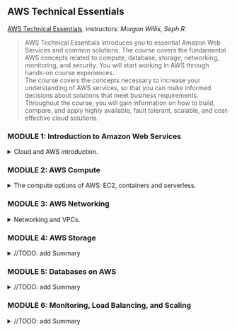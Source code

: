 <!--
ignore these words in spell check for this file
// cSpell:ignore Seph
 -->

## AWS Technical Essentials

[AWS Technical Essentials](https://explore.skillbuilder.aws/learn/course/1851/aws-technical-essentials). instructors: _Morgan Willis_, _Seph R._

> AWS Technical Essentials introduces you to essential Amazon Web Services and common solutions. The course covers the fundamental AWS concepts related to compute, database, storage, networking, monitoring, and security. You will start working in AWS through hands-on course experiences.\
> The course covers the concepts necessary to increase your understanding of AWS services, so that you can make informed decisions about solutions that meet business requirements. Throughout the course, you will gain information on how to build, compare, and apply highly available, fault tolerant, scalable, and cost-effective cloud solutions.

### MODULE 1: Introduction to Amazon Web Services

<details>
<summary>
Cloud and AWS introduction.
</summary>

#### What Is AWS?

<details>
<summary>
Basic Cloud Deployment models and advantages.
</summary>

types of deployment models:

- On-premises - having physical hardware dedicated which belongs to the company, either in the company physical location or in a data center nearby. this requires paying to obtain that hardware and managing it.
- Cloud - getting the IT resources via the internet from a cloud provider (such as AWS), this means there is no need for the company to maintain its' own data centers and purchase hardware.
- Hybrid - a combination of both, connecting hardware that resides on-premises with resources on the cloud, can be part of a transition period or be caused by regulatory needs.

Running workloads On-Premises requires owning the hardware, configuring it and deploying the software, which can be time consuming and expensive. cloud resources can be provisioned on demand with pay-per-use pricing so there are less barriers to experiment, and the process can be completed more quickly. Using cloud compute resources also allows to focus on the unique parts of the project. the compute resources, the databases, backups and networking portions usually remain the same across projects and across businesses, so it makes sense to get them from an external source rather than spend special effort on setting them up.

Cloud computing offers six advantages:

- Pay-As-You-Go Model - getting resources from the cloud provider is priced based on usage, there is no need to buy expensive hardware that might not be fully utilized.
- Benefit from Massive Economics of Scale - Cloud Vendors are responsible to getting the hardware, and because they buying units in massive scales, they can get better prices than an individual company can. this allows them to offer lower prices in the "pay as you go" models.
- Stop Guessing Capacity - rather than overbuying hardware for an on-premises data center in order to be ready for demand spikes, cloud resources can be acquired immediately when extra capacity is needed, and can be released when the demand goes down.
- Increase Speed and Agility - Since resources are accessed over the internet, there is little waiting time between provisioning the resources and using them. there is no need to wait for shipping and installation like an on-premises data center.
- Realize Cost Savings - since the cloud vendor is responsible to hosting and maintaining the hardware, there are less costs of racking, powering, cooling (and other physical operations), and the company can focus on the core product.
- Go Global in Minutes - Cloud Vendors have data centers across the world, so if there is a need to deploy in a different region, it is easy to deploy the same stack at a different data center and get lower networking latency.

</details>

#### AWS Global Infrastructure

<details>
<summary>
AWS has dataCenters across the world, and they can be accessed from everywhere.
</summary>

(video)

redundancy for disaster recovery across Availability Zones and across Regions

choosing the aws region:

- compliance - the most important factor, are there regulatory controls dictating which region can be used?
- latency - the closer the region to the users, the better. closer proximity means higher speed.
- pricing - pricing can vary between regions (sometimes due to taxation structures).
- service availability - some services might not be available in all regions, especially when the service is new.

the global edge network (edge locations and region edge caches) - caching data closer to the end-user. **Amazon Cloud Front** can be used to cache data.

_Regions_ are geographical regions, named after where they are and given an aws code. regions are independent from one another, and there is no automatic data transfer between them without the user setting it up. Regions consist of two or more _Availability Zones_, which are data centers spread across the region. they are remote from one another to avoid having them go down together.

Services can belong to different scopes: _Availability Zone_, _Region_ or the _Global_ level. global scoped services (such as **IAM**) are the same for all regions, other service might require you to choose a region and an Availability Zone, this might be done to set data durability and availability. For other services, AWS itself manages the placement in Availability Zones, and you only set the region.

A service should be highly available and resilient, which usually means that it should be deployed in more than one Availability Zone, so it can easily recover and provide service if one of aws data centers goes down.

</details>

#### Interacting with AWS

<details>
<summary>
Different Ways to work with AWS services.
</summary>

we can interact with the AWS resources in different way, via the management console (website), with the cli tool (scripting) or with software development kits that integrate with other software.

- AWS Management Console - website
- AWS CLI - command line interface
- AWS SDk - software development kit - for each programming language

the aws **Cloud Shell** is a service that provides CLI access from the web management console. the cli has the format of `aws <service> <commands>`.

</details>

#### Security and the AWS Shared Responsibility Model

<details>
<summary>
Security in the cloud.
</summary>

(video)

Security Concerns are divided between AWS the User. AWS is always responsible to the physical security, but depending on the service, AWS might be in charge of more or less parts of the security. for an **EC2** machine, aws is in charge of the underlying hardware and the virtualization, but the user is in charge of the installed OS, patches and controlling access to the resource. AWS offers many options to get security features on services, and usually, the user is responsible to the data security and controlling access to it.

The more "managed" services are, the more aws is responsible for them, S3 is a very managed solution with less user controlled security, while EC2 is a non-managed solution where the user has to manage much more.

> A key concept is that customers maintain complete control of their data and are responsible for managing the security related to their content. For example, you are responsible for the following:
>
> - Choosing a Region for AWS resources in accordance with data sovereignty regulations
> - Implementing data-protection mechanisms, such as encryption and scheduled backups
> - Using access control to limit who can access your data and AWS resources

</details>

#### Protecting the AWS Root User

<details>
<summary>
Protecting The Root User with MultiFactor authentication
</summary>

(video)

the root user has unlimited permissions and powers. the root user is accessed with an email and password. since the root user has all the permissions, we need to protect it, as we don't want it to be compromised. to prevent this, we should enable Multi-Factor-Authentication to as a second layer. MFA device can be physical or virtual.\
An additional recommendation is to avoid using the root user for everyday tasks, and instead use IAM roles with limited powers.

Besides the email and password combination, there is another set of credentials, the key id and secret for programmatic access. they are used to connect to the IAM role via the CLI or other APIs.

> The root user has complete access to all AWS services and resources in your account, including your billing and personal information. Therefore, you should securely lock away the credentials associated with the root user and not use the root user for everyday tasks. Visit the links at the end of this lesson to learn more about when to use the AWS root user.\
> To ensure the safety of the root user, follow these best practices:
>
> - Choose a strong password for the root user.
> - Enable multi-factor authentication (MFA) for the root user.
> - Never share your root user password or access keys with anyone.
> - Disable or delete the access keys associated with the root user.
> - Create an Identity and Access Management (IAM) user for administrative tasks or everyday tasks.

Multi Factor authentication relies on having a combination of identification methods -

1. Something You Know - such as user name and password
2. Something You Have - such as a one-time pass-code from an authentication device
3. Something You Are - like a fingerprint or face scanning identification.

AWS mostly works with "Something You Have", this can be a security stick that's been certified by FIDO, or a pass-code generated by either a physical or virtual MFA device (like an application on the phone).

</details>

#### AWS Identity and Access Management

<details>
<summary>
IAM: Users, Groups, Policies, Roles and Identity providers
</summary>

(video)

access control, api permissions are required even when the resources are in the same account or VPN. different people need different access and permissions.

Aws IAM (Identity and Access Management) controls the log-in credentials and permissions, and the signing of API calls to resources. it Doesn't control application identity.

- Authentication - user is who they say they are. "who is this user?"
- Authorization - user can do the actions want to do. "what can this user do?"

we use IAM policies to grant or deny permissions to perform actions, and we attach those policies to AWS identities. Policies are json-based documents:

```json
{
  "Version": "2012-10-17",
  "Statement": [
    {
      "Effect": "Allow",
      "Action": "ec2:*",
      "Resource": "",
      "Condition": {}
    }
  ]
}
```

we can also attach IAM policies to a group, a group is collection of users, which makes it easier to assign policies without managing individual users. this is the best practice to follow.

another best practice is to create an administrator user from the root user, and use that user for all administrative actions, leaving the root user unused. we can apply IAM policies to that new user, but not the root user. unlike human users, applications should use roles to access resource in AWS.

IAM is the centralized view service of the uses, roles and permissions in the aws account.

- Global - not specific to any one region - all IAM configurations are viewed in a unified way.
- Integrated with AWS services - by default.
- Shared Access - providing permissions to other users to act in the account without sharing the password or key.
- Multi Factor Authentication - supports for extra security.
- Identity Federation - Allows for integration with other identity providers (such as corporate users) to gain temporary access to the AWS account.
- Free to use - No additional charge for IAM services.

##### IAM User

the IAM user represents a person or a service that interacts with the resources in the accounts, any action the user performs is billed to the account. a User can authenticate to the management console (website) or with programmatic access with key and secret. Credentials are permanent until removed or rotated.\
Permissions can be granted directly to an IAM user, but as the number of users increases, this becomes harder to manage.

##### IAM Group

An IAM group is a collection of users, all the users in the group "inherit" permissions from the group, so it's easier to manage on a large scale. onboarding a new employee simply requires creating a new user in the "developers" group, rather than assigning specific permissions to each new user. and moving a user to a different role is as simple as removing it from one group and assigning them to another.\
Users can belong to several groups at once, but groups can not be nested.

##### IAM Policies

Permissions are managed through policies, which are attached to IAM identities (users, groups, roles), any action is checked against the policy document and is executed only if the permissions match. the policy document has:

- version - defines this as an IAM policy, mush be "2012-10-17". should always be placed in the documents.
- Statement - the collection of permissions
- Sid - textual description of the statement
- Effect - does the statement "allow" this behavior or "deny" it?
- Action - which actions the effect refers to, use asterisks `*` as wild card for all actions
- Resource - which resource the statement refers to, defined by the ARN or with wild card.

##### Roles

(video)

role-based-access

policies can be applied to user and groups, and also to roles. an IAM role is a temporary identity that can assumed in order to gain access to AWS credentials (and resources). Each api request to AWS is signed, so if we don't want to create a user for each component of the application, we should use IAM roles for them. roles also have policies attached , but they don't use static credentials, they have temporary log-in credentials the are dynamically created.

to create a role, we go to the <kbd>IAM</kbd> service, choose <kbd>Roles</kbd>, <kbd>Create Role</kbd> and choose the trusted entity of the EC2 machine. here we can attach permissions (policies) for the role, in our case we search for S3 and select the full access policy. we filter for "dynamoDb" and do the same. we give the role a name, description and tags. roles are used to communicate between aws services.

we can also use external Identity Providers to assume roles, this can be done when we have an existing identity providers, this way we create _Federated users_, which is done via the IAM identity Center.

##### IAM Best Practices

- Lock down the AWS root user - the most powerful role in the AWS account, should be protected. can not be limited.
  - Don't share credentials
  - Activate MFA on the root account
  - Consider deleting the root user access keys
- Follow the principle of least privilege - security standard to only grant the permissions needed to perform the desired task, and nothing more.
- Use IAM appropriately - IAM is only to provide access to AWS resources, not for applications level authentications.
- Use IAM Roles when possible - Roles are more efficient than users. they are easier to manage and use dynamic credentials that are temporary, rather than static credentials such as passwords and access keys.
- Consider using an identity provider - When there are many users who need access, it might be easier to have a single access point to all AWS accounts via an identity provider. this makes managing users easier, and provides a consolidated, single-source-of-truth access to AWS.
- Regularly review and remove unused users, roles and other credentials - remove unused identities to make monitoring easier.

</details>

#### Demonstration: Implementing Security with IAM

<details>
<summary>
Working with AWS for our demo application
</summary>

(video)

creating an IAM Role, and users, under the <kbd>IAM</kbd> service, we create a role for the EC2 service. other options are:

- aws account - different account
- web identity - federated users
- SAML 2.0 - active directory
- custom trust policies - other

we select the AWS service, and then grant policies. there are aws managed policies which are pre-written by aws, and there are user custom policies, which can be more granular and specific. but the managed policies are a good place to start.

we can review the document and see the new _Principal_ field, which determines who can assume the policy (rather than what it can do).

we also <kbd>Create a User</kbd>, and we allow the user to access the web management console, and we require it change the password at the first log-in. we also create a group and give it full EC2 permissions. in the user role, we can <kbd>Create Access key</kbd> (but we delete those immediately)

</details>

#### Hosting the Employee Directory Application on AWS

<details>
<summary>
Demo of launching an EC2 machine.
</summary>

(video)

hosting the application with Amazon EC2, using the default VPC and other defaults. under the <kbd>EC2</kbd> service, we <kbd>Launch an instance</kbd> - a single virtual machine. we give it a name and use the linux AMI, the free tier, and under the network settings we click <kbd>edit</kbd> and choose the default VPC without subnet preferences. we need to <kbd>Add Security group</kbd> to allow HTTP and HTTPS traffic to reach the instance, and under the advanced details, we choose the role we created earlier as the instance profile. under the user date, we add the script that downloads the source code for the app and launches it with flask. after clicking <kbd>Launch instance</kbd>, we can wait a few minutes, and then use the public IP address to navigate into it in the browser.

</details>

#### Module 1 Knowledge Check

<details>
<summary>
Recap questions
</summary>

> - Q: What are the four main factors that you should take into consideration when choosing a Region?
> - A: Latency, price, service availability, and compliance
> - Q: Which of the following best describes the relationship between Regions, Availability Zones, and data centers?
> - A: Regions are a grouping of Availability Zones. Availability Zones are one or more discrete data centers.
> - Q: Which of the following is a benefit of cloud computing?
> - A: Pay as you go.

</details>

</details>

### MODULE 2: AWS Compute

<details>
<summary>
The compute options of AWS: EC2, containers and serverless.
</summary>

#### Compute as a Service

<details>
<summary>
Understanding Compute
</summary>

(video)

every application requires computing power, using on-premises compute requires choosing the correct hardware, buying it, shipping it, and then setting it up. once the servers are acquired, it's hard to get more, and harder to replace them if they are no longer needed. with cloud vendors, AWS has taken care of buying, maintaining and setting up the servers, so there is no need to wait before starting to use them.\
EC2 is the most basic compute service, but it's not the only one. most of the lessons will be spent on EC2, but there are also serverless compute and containers, which might be the preferable option.

Servers are the first building block for applications, they usually handle HTTP requests and send responses to the the client, but we consider any api-based communication as belonging to client-server model, even if they don't use HTTP requests. The clients sends a request, and the server handlers it.

Servers are computers connected to the internet, which run a server configuration such as:

- Windows - Internet Information Service (IIS)
- Linux - Apache HTTP server, Nginx, Apache Tomcat.

servers can be run on virtual machine instances (EC2), on containers or as serverless compute. EC2 is the fundamental option, where the AWS hypervisor creates a virtualized machine with the required OS and then we have a "virtual computer" that runs inside a physical computer.

</details>

#### Getting Started with Amazon EC2

<details>
<summary>
EC2 Basics
</summary>

> When architect-ing any application for high availability, consider using at least two EC2 instances in two separate Availability Zones.

(video)

EC2 machines are the most flexible and "controllable" compute options, they are billed by second or hour, and can be shut down to reduce costs. EC2 machines can run a variety of Operating systems, based on the AMI - Amazon Machine Image.\
A single AMI can create multiple machines, and it contains the OS, device mapping, launch permissions, and sometimes pre-installed services. AMIs are provided by AWS, by the community through the marketplace, and can be created for custom needs. in addition to the AMI, the ec2 also has the instance type and size, which determines the computing power and memory available to it. Instance types are grouped by the use case, for example, the G-family is designed to handle graphic intensive, while the M-family is general purpose. after choosing the type, the size (starting from nano and going up to many "EXTRA") determines the compute powers (number of cores). this means that the hardware can be changed, so there is no need to over-provision hardware when starting out. the machine can be changed based on need.\
This also makes trying new options easier, and even to scale up and scale out for short periods of increased demand.

##### Amazon EC2

> Amazon EC2 is a web service that provides secure, resizable compute capacity in the cloud. With this service, you can provision virtual servers called EC2 instances.\
> With Amazon EC2, you can do the following:
>
> - Provision and launch one or more EC2 instances in minutes.
> - Stop or shut down EC2 instances when you finish running a workload.
> - Pay by the hour or second for each instance type (minimum of 60 seconds).

EC2 instances have hardware specification (CPU, memory, network, storage) and logical configurations (networking location, firewall rules, authentication).

##### Amazon Machine Image (AMI)

> An AMI includes the operating system, storage mapping, architecture type, launch permissions, and any additional preinstalled software applications.

EC2 machines are instances of the AMI definition, when an EC2 machine is created, the AMI is copied into the root device volume, and then the machine is booted from it. AMIs are re-usable, and can configure tha starting sequence, the programs that are needed, and can be used again and again to spin up more EC2 instances.\
AMIS

- Quick start AMIs - commonly used AMIs created by AWS.
- Market Place - AMIs created by third-party verified vendors.
- Account AMIs - created from running EC2 instances.
- Community AMIs - created and shared by the AWS user community.
- Custom Image - built with the EC2 Image builder.

AMIs have unique identifiers, each starting with "ami-" and then a unique hash. AMIs are region bound, and the "same" AMI has different identifiers for each region.

The EC2 machine can be configured with different resources, effecting the power and pricing of it, the instance type notation is one letter for the family, then the generation number, any additional data a period and then the instance size.

| Instance family       | Description                                                                                                                                                                                                                                                                                                                | Use Cases                                                                                                                                                                                                                                                                |
| --------------------- | -------------------------------------------------------------------------------------------------------------------------------------------------------------------------------------------------------------------------------------------------------------------------------------------------------------------------- | ------------------------------------------------------------------------------------------------------------------------------------------------------------------------------------------------------------------------------------------------------------------------ |
| General purpose       | General purpose instances provide a balance of compute, memory, and networking resources, and can be used for a variety of workloads.                                                                                                                                                                                      | Ideal for applications that use these resources in equal proportions, such as web servers and code repositories                                                                                                                                                          |
| Compute optimized     | Compute optimized instances are ideal for compute-bound applications that benefit from high-performance processors.                                                                                                                                                                                                        | Well-suited for batch processing workloads, media transcoding, high performance web servers, high performance computing (HPC), scientific modeling, dedicated gaming servers and ad server engines, machine learning inference, and other compute intensive applications |
| Memory optimized      | Memory optimized instances are designed to deliver fast performance for workloads that process large datasets in memory.                                                                                                                                                                                                   | Memory-intensive applications, such as high-performance databases, distributed web-scale in-memory caches, mid-size in-memory databases, real-time big-data analytics, and other enterprise applications                                                                 |
| Accelerated computing | Accelerated computing instances use hardware accelerators or co-processors to perform functions such as floating-point number calculations, graphics processing, or data pattern matching more efficiently than is possible in software running on CPUs.                                                                   | Machine learning, HPC, computational fluid dynamics, computational finance, seismic analysis, speech recognition, autonomous vehicles, and drug discovery                                                                                                                |
| Storage optimized     | Storage optimized instances are designed for workloads that require high sequential read and write access to large datasets on local storage. They are optimized to deliver tens of thousands of low-latency random I/O operations per second (IOPS) to applications that replicate their data across different instances. | NoSQL databases (Cassandra, MongoDB and Redis), in-memory databases, scale-out transactional databases, data warehousing, Elasticsearch, and analytics                                                                                                                   |
| HPC optimized         | High performance computing (HPC) instances are purpose built to offer the best price performance for running HPC workloads at scale on AWS.                                                                                                                                                                                | Ideal for applications that benefit from high-performance processors, such as large, complex simulations and deep learning workloads                                                                                                                                     |

Instances are also created in specific locations, meaning which Availability Zone hosts them. applications should be designed for speed and high availability.

</details>

#### Amazon EC2 Instance Lifecycle

<details>
<summary>
Virtual Machine life cycle and pricing.
</summary>

> An EC2 instance transitions between different states from the moment you create it until its termination.

(video)

Provisioning and removing instances, scaling the compute power as needed, so the application always has enough compute resources, but without paying extra for unused compute power.

EC2 instances have life cycle (states)

1. it starts from an AMI in the **PENDING** state
2. moving to **RUNNING** state
3. rebooting the instance temporarily to the **REBOOTING** state before returning th **RUNNING**
4. stopping the instance, moving to **STOPPING** and **STOPPED** states, which require the **PENDING**.
5. pausing (stop-and hibernate), which saves the machine to memory, so after **STOPING** and **STOPPED**, it can return to **RUNNING** immediately.
6. terminating the instance **SHUTTING DOWN** and **TERMINATED** which removes all data from it.

there is a service called _termination protection_ which can recover data from terminated instances for a limited period of time.

EC2 machines are charged for the **RUNNING** and **STOPPING** state.

> 1. When you launch an instance, it enters the **pending** state. When an instance is pending, billing has not started. At this stage, the instance is preparing to enter the running state. Pending is where AWS performs all actions needed to set up an instance, such as copying the AMI content to the root device and allocating the necessary networking components.
> 2. When your instance is **running**, it's ready to use. This is also the stage where billing begins. As soon as an instance is running, you can take other actions on the instance, such as reboot, terminate, stop, and stop-hibernate.
> 3. When you **reboot** an instance, it’s different than performing a stop action and then a start action. Rebooting an instance is equivalent to rebooting an operating system. The instance keeps its public DNS name (IPv4) and private and public IPv4 addresses. An IPv6 address (if applicable) remains on the same host computer and maintains its public and private IP address, in addition to any data on its instance store volumes.
> 4. When you stop your instance, it enters the **stopping** and then **stopped** state. This is similar to when you shut down your laptop. You can stop and start an instance if it has an Amazon Elastic Block Store (Amazon EBS) volume as its root device. When you stop and start an instance, your instance can be placed on a new underlying physical server. Your instance retains its private IPv4 addresses and if your instance has an IPv6 address, it retains its IPv6 address. When you put the instance into stop-hibernate, the instance enters the stopped state, but saves the last information or content into memory, so that the start process is faster.
> 5. When you terminate an instance, the instance stores are erased, and you lose both the public IP address and private IP address of the machine. Termination of an instance means that you can no longer access the machine. As soon as the status of an instance changes to **shutting down** or **terminated**, you stop incurring charges for that instance.

when in the stop-and-hibernate state, the state of the machine is saved to the EBS (elastic block storage) volume, so it's quicker to recover. however, it also incurs costs. not all instances can hibernate.

##### Pricing

pricing depends on the instance compute power and other factors.

- **On-Demand Instances** are EC2 machine that are provisioned directly, without up-front payment or commitments. they are used for flexibility, for short term workloads that can not be interrupted, and for testing and developing.
- **Spot Instances** have flexible start and end time, and can run when demand to EC2 machines is low, and therefore have lower costs. they are used for workloads which can happen at flexible times, can be stopped and resumed (or are stateless). the user can set a limit on spending, and bid for the price in which they want to provision a machine, and once the price falls to that level, then the instance is provisioned. pricing is set by AWS based on capacity.
- **Saving Plans** are long term contracts with AWS to provision resources over a long period of time (one year or 3 years), this provides a significant discount over "on-demand" instances, if the workloads have consistent and steady usage pattern and the user can make those up-front payment.
- **Reserved Instances** also have 1 year or 3 year plans, but with different payment options (all upfront, partial upfront, no upfront). they provided a cheaper alternative to "on-demand" instances when there is an expectation for steady workloads:
  - _Standard Reserved Instances_
  - _Convertible Reserved Instances_ - allow for changing the instance type to a stronger machine at a discounted price
  - _Scheduled Reserved Instance_ - reserving only for a window of time.
- **Dedicated Host** - a physical EC2 server that is only used by the client, and can help with cost reduction by incorporating software licenses and it might be part of compliance requirements. can be purchased on demand (hourly) or reserved for a discount.

</details>

#### Demonstration: Launching the Employee Directory Application on Amazon EC2

<details>
<summary>
Demo of Creating the EC2 web server.
</summary>

(video)

launching the EC2 on the default VPC. <kbd>Launch Instance</kbd>, provide name, choose AMI template, instance type and size (some belong to the free tier, while some have GPU), we can use a key-pair for ssh connection. under the network settings, we use the default the VPC and subnets, with the gateway for public internet access. with choose to auto-assign a public ip address.\
Under firewall options, we can set the Security group or create a new one, we can then add storage if needed. under advanced details, we can set the IAM instance profile with the role, and we paste the provided bash script into the "User data" section to have it run when the machine is booted. the script contains installation of packages and running the program itself.

</details>

#### Container Services

<details>
<summary>
Understanding Containers and container orchestration.
</summary>

(video)

some applications work better with container compute, rather than EC2 compute. for containers workloads (docker), it might be better to use container based compute services, such as ECS and EKS, which provide built-in container orchestration. this allows to scale hosts and scale the containers themselves. containers can run on top of EC2 machines or on AWS Fargate.

Containers are a standardized method of isolating processes and running them, which allows for portability and flexibility across machines as all the needed requirements are part of the container image. containers are similar in some regards to virtual machines, but they are more lightweight (and spin up faster), as they don't each maintain a copy of the operating system.\
In AWS containers can be run on EC2 machines, this could be done manually, but it becomes hard to manage as the number of machines scales. for theses cases, it's recommended to use an orchestrating service. the orchestrator handles:

> - How to place your containers on your instances
> - What happens if your container fails
> - What happens if your instance fails
> - How to monitor deployments of your containers

##### Managing containers with Amazon ECS

ECS is an amazon service that manages containers end-to-end. the containers are defined as "tasks" and can rn either on EC2 machines or on fargate instances.

- cluster - logical grouping of services, tasks and capacity providers in a region.
- Service - one or more identical tasks. checks and replaces unhealthy tasks.
- Task - one or more containers, specify compute, networking, IAM and configurations.

when using an EC2 to run ECS, the ECS agent is installed and manages the compute instance. this can be done for Linux and Windows machines. ECS cluster can manage launching and stopping containers, scaling containers, placing the container across the cluster, and assigning permissions. Tasks are defined as json documents with the image, containers and resources required for the container.

##### Using Kubernetes with Amazon EKS

EKS is the AWS service for running kubernetes clusters. Kubernetes is an open-source platform for managing containers, and it is popular and supported by many cloud vendors.

</details>

#### Introduction to Serverless

<details>
<summary>
Why go Serverless?
</summary>

> Spend time on the things that differentiate your application, rather than spending time on ensuring availability, scaling, and managing servers.

(video)

using virtual machines and containers requires setting up the infrastructure for maintenance, patching and high availability. while this is easier than running on-premises servers, and it does give a greater level of control, it might be too much for some applications.\
AWS serverless services hide away the server running the application, and don't allow access or knowledge of it. instead, all the management is done by AWS, and the user takes care of the application, rather than the infrastructure running it. this ties into the shared responsibility model, as we move into serverless options, AWS handles more and more of the actions.

Running a server on EC2 still requires the user to handle the OS, security patching, networking, storage and scaling. the serverless model abstracts away those issues and lets AWS handle them, while the user can focus more on the application and the value it provides. Serverless also has built-in scaling, high availability and fault tolerance.

</details>

#### Serverless with AWS Fargate

<details>
<summary>
Run Containers on Managed Compute Clusters
</summary>

> AWS Fargate scales and manages the infrastructure, so developers can work on what they do best, application development.

(video)

AWS fargate are compute instances which can be used instead of EC2 instances. instead of setting up EC2 machines to hold the containers, the containers are deployed to a managed cluster which does everything for you. Fargate supports spot and reserved instances for reduced costs. Fargate clusters have built on scaling options and use "per-per-use" modeling to avoid paying for under-utilized EC2 machines

</details>

#### Serverless with AWS Lambda

<details>
<summary>
Event based computing with Lambda functions.
</summary>

(video)

AWS lambda are serverless compute code that are activated by triggers and execute code in response to it. when the trigger is detected, the code runs in a managed environment. if the demand increases, then more AWS lambdas are deployed, all with the same code in an isolated environment.\
Lambdas are limited for 15 minutes, so they aren't intended for long running code, but they can be used for easy, scalable processing.\
In our example, we create a lambda to resize photos when they are uploaded to the S3 Bucket. we go the the <kbd>Lambda</kbd> service, and choose where the code comes from (from scratch, from a blueprint, or from a container). we can use different runtime (programming languages), and we assign the trigger source to start the lambda, in our case, we care about creating new files in the S3 bucket at a specific location, and we want to output it to another location. we also set up the IAM role for permissions. we can test this by adding an image to the S3 bucket.

Lambda code runs without provisioning and running a server. it can be used for many cases, with all kinds of runtime environments and programming languages. scaling and high availability are built-in into the lambda service.

- Function - the code that is invoked.
- Trigger - which event trigger the code.
- Events - The data that is passed to the code.
- Application environment - the isolated compute runtime and resource in which the code is executed.
- Deployment Package - either a zip file or a container image, when the lambda isn't taken from a blueprint or written from scratch.
- Runtime - Language specific runtime environment for each programming language, or even a custom environment.
- Lambda function Handler - the entry point of the lambda, the function in the code that meets the event.

Lambda billing is done on a granular bases, rounded up to the nearest millisecond of duration.

</details>

#### Choosing the Right Compute Service

<details>
<summary>
How to choose AWS services based on requirements.
</summary>

(video)

choosing the right service for the use case. practice questions.

</details>

#### Module 2 Knowledge Check

<details>
<summary>
Recap Questions.
</summary>

> - Q: What does an Amazon EC2 instance type indicate?
> - A: Instance family and instance size
> - Q: Which of the following is true about serverless?
> - A: You never pay for idle resources.

</details>

</details>

### MODULE 3: AWS Networking

<details>
<summary>
Networking and VPCs.
</summary>

#### Introduction to Networking

<details>
<summary>
Networking is how you connect computers around the world and allow them to communicate with one another.
</summary>

(video)

we focus on the network VPC and it's components. when we created an EC2 machine, we put it into a vpc. we used a default vpc that AWS creates for us. the default VPC has inbound access from the internet, so it's dangerous to use it all the time. some services don't require VPCs, but it's still important to learn about it.

> Networking defined \
> Networking is how you connect computers around the world and allow them to communicate with one another. In this course, you’ve already seen a few examples of networking. One is the AWS Global Infrastructure. AWS has built a network of resources using data centers, Availability Zones, and Regions.

networking with analogy to letters and postal services, we need the letter (contents), but we also need the "from" and "to" addresses. in the digital world, this process is called _routing_, and it uses ip addresses.

**ipv4 notations** groups 32 bits into four groups of eight, and separates them by dots. so we have four units of numbers between zero and 255. the **CIDR notation** is a way to express ranges of ip addresses. it uses fixed and flexible parts. for example. _192.168.1.0/24_ the number after the slash is the number of **fixed** bits (masked bits), and the rest are flexible, this means that there are 8 flexible bits in this. so the smaller the number, the larger the range.
aws supports ranges from `/28` (which has 16 ip options : $2^{32-28}=16$) and up to `/16`, ($2^{32-16}=65,536$).

</details>

#### Amazon VPC

<details>
<summary>
A virtual private cloud (VPC) is an isolated network that you create in the AWS Cloud, similar to a traditional network in a data center.
</summary>

> To maintain redundancy and fault tolerance, create at least two subnets configured in two Availability Zones.

(video)
VPC - virtual private cloud, a boundary around applications and resources, from the internet and from other aws resources. VPC go inside an Availability Zone and have an IP range (CIDR), we will use oregon and 10.1.0.0/16. under the services bar, we choose <kbd>VPC</kbd> and then <kbd>create VPC</kbd>, we choose the name and the ip range. inside the vpc, we divide the resources into logical groups called _subnets_. we can separate subnets and have one public and open to internet access, and one private. The subnet lives inside a VPC, is attached to a specific Availability Zone, and has an ip range that is a subset of the VPC range (such as 10.1.1.0/24 for the public subnet, and 10.1.3.0/24 for the private subnet). inside the vpc page, we choose <kbd>Create Subnet</kbd>, choose the name, the vpc, the Availability Zone and provide the CIDR range.\
All the resources in the vpc are isolated from others, so to allow Internet connectivity, we need an **Internet Gateway** (attached to the vpc). <kbd>Create Internet Gateway</kbd>, then <kbd>Attach to VPC</kbd>. if we want to limit internet access and only allow access from a specific location, we can use **Virtual Private Gateway** (VPN). ideally we would want to have duplicated resources in a different Availability Zone for high availability.

If VPCs are like local networks, the subnets are similar to virtual local networks, we use subnets to isolate the access to resources inside the vpc, public subnets are connected to outside AWS, while private subnets only communicate with resources in the AWS VPC.

AWS has five reserved ip addresses

| IP address | Reserved For              |
| ---------- | ------------------------- |
| 10.0.0.0   | Network Address           |
| 10.0.0.1   | VPC local router          |
| 10.0.0.2   | DNS server                |
| 10.0.0.3   | Future use                |
| 10.0.2.255 | Network broadcast address |

> The five reserved IP addresses can impact how you design your network. A common starting place for those who are new to the cloud is to create a VPC with an IP range of /16 and create subnets with an IP range of /24. This provides a large amount of IP addresses to work with at both the VPC and subnet levels.

##### Gateways:

Internet gateways act like a modem - they connect the VPC to the external internet. Virtual private gateways are VPN, they connect only to a matching customer gateway (a device or software) and provide encrypted communication between the two sides. There s also **AWS Direct Connect**, which is a physical connection between the on-premises data center and AWS metacenter, which has high speed and doesn't travel through the public internet at all.

</details>

#### Amazon VPC Routing

<details>
<summary>
Routing External Traffic to the subnets.
</summary>

> A route table contains a set of rules, called routes, that determine where network traffic from your subnet or gateway is directed.

(video)

once the traffic got to the internet gateway, we need to route it to the correct subnet and resources. this is done via the **Route Table**, it contains rules (routes) that move traffic around. a route table can at the vpc level or the subnet level. aws creates a default main route-table, which only allows connections between the local vpcs. in the route table <kbd>Routes</kbd> table, we can see the routing to the subnets (10.1.0.0/16). the connection from the internet gateway to the subnets determines if they are public or private, if a route exists, then it's a public subnet, otherwise it's private.\
in our app we create custom route tables, we click <kbd>Create Route Table</kbd>, give it a name and a vpc, and the <kbd>edit routes</kbd> and  <kbd>add routes</kbd>, and select the target type from the drop down.

| Destination | Target           |
| ----------- | ---------------- |
| 10.1.0.0/16 | local            |
| 0.0.0.0/0   | internet gateway |

we next need to associate the table with the subnets, so we click <kbd>Edit subnet Associations</kbd> and choose the public subnets.


> Main route table:\
> When you create a VPC, AWS creates a route table called the main route table. A route table contains a set of rules, called routes, that are used to determine where network traffic is directed. AWS assumes that when you create a new VPC with subnets, you want traffic to flow between them. Therefore, the default configuration of the main route table is to allow traffic between all subnets in the local network. \
> The following rules apply to the main route table:
> 
> - You cannot delete the main route table.
> - You cannot set a gateway route table as the main route table.
> - You can replace the main route table with a custom subnet route table.
> - You can add, remove, and modify routes in the main route table.
> - You can explicitly associate a subnet with the main route table, even if it's already implicitly associated.

in addition to the main route table, we can also specify more granular behavior by using a custom route table. associating a route table with a subnet will replace the main one.
</details>

#### Amazon VPC Security

<details>
<summary>
Security With Access Control Lists and Security Groups.
</summary>

> Cloud security at AWS is the highest priority. You benefit from a data center and network architecture that is built to meet the requirements of the most security-sensitive organizations.

(video)

any new VPC is isolated from internet access, because it doesn't have an internet gateway associated with the route table. but once we connect the subnet to the external internet, we need to add security. the two options available for us are **Access Control Lists (ACL)** and **Security Groups**. \
An ACL is like a firewall on the subnet level. the control inbound and outbound traffic. we can specify which access types are allowed (HTTP, HTTPS, SSH, etc..) by creating inbound rules and specifying the source. in ACL, we also need to open the corresponding outbound rules. this is because ACL are considered *stateless*.\
Security groups are created at the EC2 level, and they are mandatory (every EC2 has them). the default Security group behavior is to block inbound requests and allow outbound. if we want to allow requests from the internet to reach us, we need to open inbound rules(such as port 80 and 443 for http and https). security groups are *stateful*, so if there is an inbound rule that allows traffic, outbound traffic to the same destination will be allowed as well.
Security groups only have "allow" rules, while ACL have both "allow" and "deny" rules, and can control inbound and outbound traffic separately.

Networks ACLs have default inbound and outbound rules which allow all traffic (internal and external) to flow, we can customize the rules as we like to allow access from each kind of protocol based on the ip source, and deny all other traffic.

EC2 security groups also have defaults, for security groups, the default behavior is to deny inbound access and allow all outbound, but since they are stateful, then any connection that was initially established by the EC2 machine will allow inbound traffic. Security groups only have "Allow" rules, and not "Deny" rules.
</details>

#### Demonstration: Relaunching the Employee Directory Application in Amazon EC2

<details>
<summary>
Demo.
</summary>

(video)

Creating a vpc, 4 subnets, route table, internet gateway. in the VPC dashboard.
We start by clicking <kbd>Create a VPC</kbd>, choose VPC only. choose cidr range of 10.1.0.0/16. next we choose <kbd>Create subnet</kbd>, select the new vpc, choose name, Availability Zone and cidr range (10.1.1.0/24, 10.1.2.0/24), we do this twice - two subnets for each Availability Zone - one private and one public. the cidr ranges should not overlap with one another.\
Next we <kbd>create internet gateway</kbd>, click <kbd>Attach to VPC</kbd> and select our new vpc. Internet gateways have one-to-one relationship, an internet gateway can only be attached a to a single VPC. we next <kbd>Create Route Table</kbd> for the public subnets, and we attach it to VPC. we next click <kbd>Edit routes</kbd> and <kbd>Add route</kbd> and choose the destination as 0.0.0.0/0 (every ip address) and the target as our internet gateway. now we have two routes, the default route inside the vpc and the route to the internet. we next need to associate the route table with the subnets so we click <kbd>Edit subnet association</kbd> and choose the public subnets.. subnets without explicit associations use the main route table.\
We navigate back to the EC2 dashboard, we select the existing machine, and under <kbd>Actions</kbd>, we select <kbd>Image and Template</kbd> and <kbd>Launch more like this</kbd>. this will populate a wizard with the same values as the original, and here we can modify the VPC and the subnets, and set "auto-assign public IP" to true. now we need to choose a different security group, because the security groups are attached to the VPC. so we <kbd>Create a security group</kbd> and allow HTTP and HTTPS access. if we can access it from the public ip address, then it means we did things correctly.


</details>

#### Module 3 Knowledge Check

<details>
<summary>
Recap Questions.
</summary>

> - Q: Which of the following can a route table be attached to?
> - A: Subnets (or entire VPC).
> - Q: Which of the following is true for a security group's **default** setting?
> - A: It blocks all inbound traffic and allows all outbound traffic.
> - Q: A network access control list (network ACL) filters traffic at the Amazon EC2 instance level.
> - A: False (subnet level).

</details>

</details>

### MODULE 4: AWS Storage

<details>
<summary>
//TODO: add Summary
</summary>

Storage Types
File Storage with Amazon EFS and Amazon FSx
Block Storage with Amazon EC2 Instance Store and Amazon EBS
Object Storage with Amazon S3
Choosing the Right Storage Service
Demonstration: Creating an Amazon S3 Bucket
Module 4 Knowledge Check

</details>

### MODULE 5: Databases on AWS

<details>
<summary>
//TODO: add Summary
</summary>

Introduction to Databases on AWS
Amazon RDS
Purpose-Built Databases
Amazon DynamoDB
Choosing the Right Database Service
Demonstration: Implementing and Managing Amazon DynamoDB
Module 5 Knowledge Check

</details>

### MODULE 6: Monitoring, Load Balancing, and Scaling

<details>
<summary>
//TODO: add Summary
</summary>

Monitoring
Amazon CloudWatch
Solution Optimization
Traffic Routing with Elastic Load Balancing
Amazon EC2 Auto Scaling
Demonstration: Making the Employee Directory Application Highly Available
Employee Directory Application Redesign
Module 6 Knowledge Check

</details>
